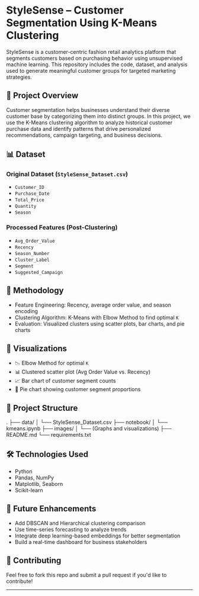 # StyleSense – Customer Segmentation Using K-Means Clustering

StyleSense is a customer-centric fashion retail analytics platform that segments customers based on purchasing behavior using unsupervised machine learning. This repository includes the code, dataset, and analysis used to generate meaningful customer groups for targeted marketing strategies.

## 🚀 Project Overview

Customer segmentation helps businesses understand their diverse customer base by categorizing them into distinct groups. In this project, we use the K-Means clustering algorithm to analyze historical customer purchase data and identify patterns that drive personalized recommendations, campaign targeting, and business decisions.

## 📊 Dataset

### Original Dataset (`StyleSense_Dataset.csv`)
- `Customer_ID`
- `Purchase_Date`
- `Total_Price`
- `Quantity`
- `Season`

### Processed Features (Post-Clustering)
- `Avg_Order_Value`
- `Recency`
- `Season_Number`
- `Cluster_Label`
- `Segment`
- `Suggested_Campaign`

## 🧠 Methodology

- Feature Engineering: Recency, average order value, and season encoding
- Clustering Algorithm: K-Means with Elbow Method to find optimal `K`
- Evaluation: Visualized clusters using scatter plots, bar charts, and pie charts

## 📌 Visualizations

- 📉 Elbow Method for optimal `K`
- 📊 Clustered scatter plot (Avg Order Value vs. Recency)
- 📈 Bar chart of customer segment counts
- 🥧 Pie chart showing customer segment proportions

## 📁 Project Structure
.
├── data/
│ └── StyleSense_Dataset.csv
├── notebook/
│ └── kmeans.ipynb
├── images/
│ └── (Graphs and visualizations)
├── README.md
└── requirements.txt


## 🛠️ Technologies Used

- Python
- Pandas, NumPy
- Matplotlib, Seaborn
- Scikit-learn

## 🔮 Future Enhancements

- Add DBSCAN and Hierarchical clustering comparison
- Use time-series forecasting to analyze trends
- Integrate deep learning-based embeddings for better segmentation
- Build a real-time dashboard for business stakeholders

## 🤝 Contributing

Feel free to fork this repo and submit a pull request if you'd like to contribute!


---

